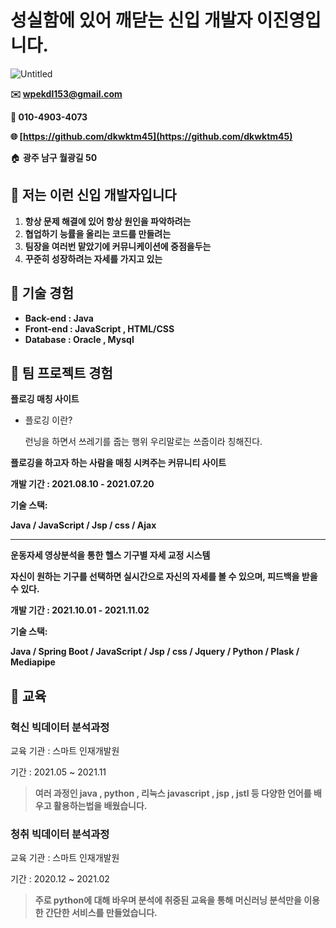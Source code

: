 # 성실함에 있어 깨닫는 신입 개발자 이진영입니다.

![Untitled](https://user-images.githubusercontent.com/48014869/167559998-78a3f653-fc1f-443c-8a29-ffef8f3a8f60.png)

**✉️ wpekdl153@gmail.com**

**📱 010-4903-4073**

**🌐 [https://github.com/dkwktm45](https://github.com/dkwktm45)**

🏠 **광주 남구 월광길 50**

## 📌 **저는 이런 신입 개발자입니다**


1. **항상 문제 해결에 있어 항상 원인을 파악하려는**
2. **협업하기 능률을 올리는 코드를 만들려는**
3. **팀장을 여러번 맡았기에 커뮤니케이션에 중점을두는**
4. **꾸준히 성장하려는 자세를 가지고 있는**

## 📌 기술 경험


- **Back-end : Java**
- **Front-end : JavaScript , HTML/CSS**
- **Database : Oracle , Mysql**

## 📌 팀 프로젝트 경험


**플로깅 매칭 사이트**

- 플로깅 이란?
    
    런닝을 하면서 쓰레기를 줍는 행위 우리말로는 쓰줍이라 칭해진다.
    

**플로깅을 하고자 하는 사람을 매칭 시켜주는 커뮤니티 사이트** 

**개발 기간 : 2021.08.10 - 2021.07.20**

**기술 스택:**

**Java / JavaScript / Jsp / css / Ajax**

___
**운동자세 영상분석을 통한 헬스 기구별 자세 교정 시스템**

**자신이 원하는 기구를 선택하면 실시간으로 자신의 자세를 볼 수 있으며, 피드백을 받을 수 있다.** 

**개발 기간 : 2021.10.01 - 2021.11.02**

**기술 스택:**

**Java / Spring Boot /  JavaScript / Jsp / css / Jquery / Python / Plask / Mediapipe**

## 📌 교육


### **혁신 빅데이터 분석과정**

교육 기관 : 스마트 인재개발원

기간 : 2021.05 ~ 2021.11

> **여러 과정인 java , python , 리눅스 javascript , jsp , jstl 등 다양한 언어를 배우고 활용하는법을 배웠습니다.**
> 


### **청취 빅데이터 분석과정**

교육 기관 : 스마트 인재개발원

기간 : 2020.12 ~ 2021.02

> **주로 python에 대해 바우며 분석에 취중된 교육을 통해 머신러닝 분석만을 이용한 간단한 서비스를 만들었습니다.**
>
